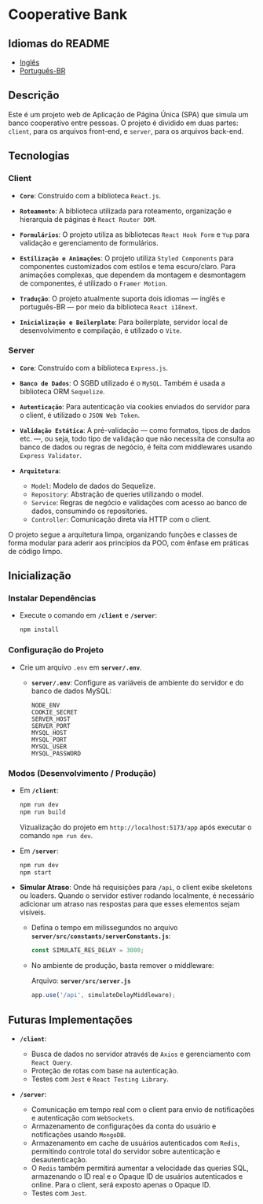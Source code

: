 # Cooperative Bank

## Idiomas do README

- [Inglês](README.md)
- [Português-BR](README-pt.md)

## Descrição

Este é um projeto web de Aplicação de Página Única (SPA) que simula um banco cooperativo entre pessoas. O projeto é dividido em duas partes: `client`, para os arquivos front-end, e `server`, para os arquivos back-end.

## Tecnologias

### Client

- **`Core`**: Construído com a biblioteca `React.js`.

- **`Roteamento`**: A biblioteca utilizada para roteamento, organização e hierarquia de páginas é `React Router DOM`.

- **`Formulários`**: O projeto utiliza as bibliotecas `React Hook Form` e `Yup` para validação e gerenciamento de formulários.

- **`Estilização e Animações`**: O projeto utiliza `Styled Components` para componentes customizados com estilos e tema escuro/claro. Para animações complexas, que dependem da montagem e desmontagem de componentes, é utilizado o `Framer Motion`.

- **`Tradução`**: O projeto atualmente suporta dois idiomas — inglês e português-BR — por meio da biblioteca `React i18next`.

- **`Inicialização e Boilerplate`**: Para boilerplate, servidor local de desenvolvimento e compilação, é utilizado o `Vite`.

### Server

- **`Core`**: Construído com a biblioteca `Express.js`.

- **`Banco de Dados`**: O SGBD utilizado é o `MySQL`. Também é usada a biblioteca ORM `Sequelize`.

- **`Autenticação`**: Para autenticação via cookies enviados do servidor para o client, é utilizado o `JSON Web Token`.

- **`Validação Estática`**: A pré-validação — como formatos, tipos de dados etc. —, ou seja, todo tipo de validação que não necessita de consulta ao banco de dados ou regras de negócio, é feita com middlewares usando `Express Validator`.

- **`Arquitetura`**:
  - `Model`: Modelo de dados do Sequelize.
  - `Repository`: Abstração de queries utilizando o model.
  - `Service`: Regras de negócio e validações com acesso ao banco de dados, consumindo os repositories.
  - `Controller`: Comunicação direta via HTTP com o client.

O projeto segue a arquitetura limpa, organizando funções e classes de forma modular para aderir aos princípios da POO, com ênfase em práticas de código limpo.

## Inicialização

### Instalar Dependências

- Execute o comando em **`/client`** e **`/server`**:
  ```bash
  npm install
  ```

### Configuração do Projeto

- Crie um arquivo `.env` em **`server/.env`**.

  - **`server/.env`**: Configure as variáveis de ambiente do servidor e do banco de dados MySQL:

    ```env
    NODE_ENV
    COOKIE_SECRET
    SERVER_HOST
    SERVER_PORT
    MYSQL_HOST
    MYSQL_PORT
    MYSQL_USER
    MYSQL_PASSWORD
    ```

### Modos (Desenvolvimento / Produção)

- Em **`/client`**:

  ```bash
  npm run dev
  npm run build
  ```

  Vizualização do projeto em `http://localhost:5173/app` após executar o comando `npm run dev`.

- Em **`/server`**:

  ```bash
  npm run dev
  npm start
  ```

- **Simular Atraso**: Onde há requisições para `/api`, o client exibe skeletons ou loaders. Quando o servidor estiver rodando localmente, é necessário adicionar um atraso nas respostas para que esses elementos sejam visíveis.

  - Defina o tempo em milissegundos no arquivo **`server/src/constants/serverConstants.js`**:

    ```js
    const SIMULATE_RES_DELAY = 3000;
    ```

  - No ambiente de produção, basta remover o middleware:

    Arquivo: **`server/src/server.js`**

    ```js
    app.use('/api', simulateDelayMiddleware);
    ```

## Futuras Implementações

- **`/client`**:

  - Busca de dados no servidor através de `Axios` e gerenciamento com `React Query`.
  - Proteção de rotas com base na autenticação.
  - Testes com `Jest` e `React Testing Library`.

- **`/server`**:

  - Comunicação em tempo real com o client para envio de notificações e autenticação com `WebSockets`.
  - Armazenamento de configurações da conta do usuário e notificações usando `MongoDB`.
  - Armazenamento em cache de usuários autenticados com `Redis`, permitindo controle total do servidor sobre autenticação e desautenticação.
  - O `Redis` também permitirá aumentar a velocidade das queries SQL, armazenando o ID real e o Opaque ID de usuários autenticados e online. Para o client, será exposto apenas o Opaque ID.
  - Testes com `Jest`.
